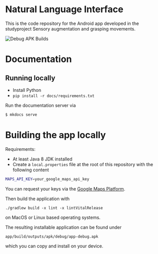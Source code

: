 # Natural Language Interface

This is the code repository for the Android app developed in the studyproject Sensory augmentation and grasping movements.

![Debug APK Builds](https://github.com/StudyProject-NLI/NLInterface/actions/workflows/debug_build.yml/badge.svg)

# Documentation

## Running locally
- Install Python
- `pip install -r docs/requirements.txt`

Run the documentation server via 
```bash
$ mkdocs serve
```


# Building the app locally
Requirements:
- At least Java 8 JDK installed
- Create a `local.properties` file at the root of this repository with the following content

```bash
MAPS_API_KEY=your_google_maps_api_key
```

You can request your keys via the [Google Maps Platform](https://developers.google.com/maps/documentation/embed/get-api-key).

Then build the application with 

```
./gradlew build -x lint -x lintVitalRelease
```

on MacOS or Linux based operating systems.

The resulting installable application can be found under 

`app/build/outputs/apk/debug/app-debug.apk`

which you can copy and install on your device.
